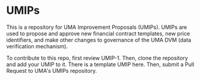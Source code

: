 # UMIPs

This is a repository for UMA Improvement Proposals (UMIPs). 
UMIPs are used to propose and approve new financial contract templates, new price identifiers, and make other changes to governance of the UMA DVM (data verification mechanism). 
<!-- For more information on the lifecycle of a UMIP, please read this document. -->
<!-- TODO: How to add a link to a document in another repo? -->

To contribute to this repo, first review UMIP-1. Then, clone the repository and add your UMIP to it. There is a template UMIP here. Then, submit a Pull Request to UMA's UMIPs repository.
